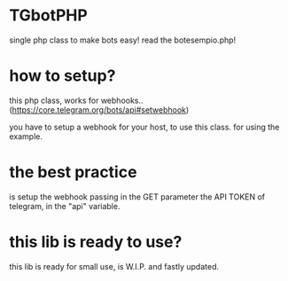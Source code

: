 # TGbotPHP
single php class to make bots easy!
read the botesempio.php!

# how to setup?
this php class, works for webhooks..
(https://core.telegram.org/bots/api#setwebhook)

you have to setup a webhook for your host, to use this class.
for using the example.

# the best practice
is setup the webhook passing in the GET parameter
the API TOKEN of telegram, in the "api" variable.

# this lib is ready to use?

this lib is ready for small use, is W.I.P. and fastly updated.
